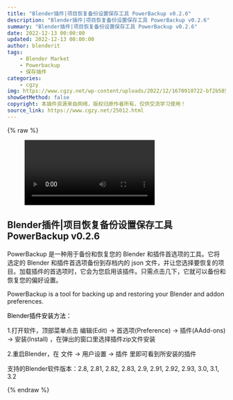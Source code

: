 ```yaml
---
title: "Blender插件|项目恢复备份设置保存工具 PowerBackup v0.2.6"
description: "Blender插件|项目恢复备份设置保存工具 PowerBackup v0.2.6"
summary: "Blender插件|项目恢复备份设置保存工具 PowerBackup v0.2.6"
date: 2022-12-13 00:00:00
updated: 2022-12-13 00:00:00
author: blenderit
tags: 
    - Blender Market
    - Powerbackup
    - 保存插件
categories:
    - cgzy
img: https://www.cgzy.net/wp-content/uploads/2022/12/1670910722-bf2b585aaeb7a04.jpg
showGetMethod: false
copyright: 本插件资源来自网络，版权归原作者所有，仅供交流学习使用！
source_link: https://www.cgzy.net/25012.html
---
```


{% raw %}
<figure class="wp-block-video aligncenter"><video controls src="https://cloud.video.taobao.com/play/u/717183932/p/1/e/6/t/1/391147590683.mp4"></video></figure><div class="wp-block-pandastudio-title"><div class="title_style_01"><h2 id="h2-0">Blender插件|项目恢复备份设置保存工具 PowerBackup v0.2.6</h2></div></div><p class="is-style-text-indent-2em">PowerBackup 是一种用于备份和恢复您的 Blender 和插件首选项的工具。它将选定的 Blender 和插件首选项备份到存档内的 json 文件，并让您选择要恢复的项目。加载插件的首选项时，它会为您启用该插件。只需点击几下，它就可以备份和恢复您的偏好设置。</p><p>PowerBackup is a tool for backing up and restoring your Blender and addon preferences.</p><p><mark style="background-color:rgba(0, 0, 0, 0)" class="has-inline-color has-vivid-red-color">Blender插件安装方法：</mark></p><p>1.打开软件，顶部菜单点击 编辑(Edit) → 首选项(Preference) → 插件(AAdd-ons) → 安装(Install) ，在弹出的窗口里选择插件zip文件安装</p><p>2.重启Blender，在 文件 → 用户设置 → 插件 里即可看到所安装的插件</p><div class="wp-block-pandastudio-tips"><div class="tip success "><p>支持的Blender软件版本：2.8, 2.81, 2.82, 2.83, 2.9, 2.91, 2.92, 2.93, 3.0, 3.1, 3.2</p>
</div></div>
<div style="display: none">cgzy</div>
{% endraw %}